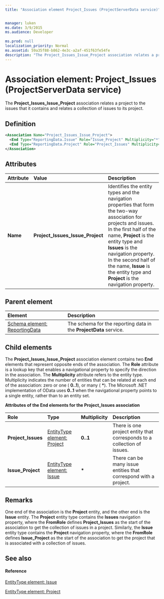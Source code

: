 ```yaml
---
title: "Association element Project_Issues (ProjectServerData service)"

 
manager: luken
ms.date: 3/9/2015
ms.audience: Developer
 
ms.prod: null
localization_priority: Normal
ms.assetid: 59a35f88-b862-4e3c-a2af-451f63fe54fe
description: "The Project_Issues_Issue_Project association relates a project to the issues that it contains and relates a collection of issues to its project."
---
```


# Association element: Project_Issues (ProjectServerData service)

The **Project_Issues_Issue_Project** association relates a project to the issues that it contains and relates a collection of issues to its project. 
  
## Definition

```XML
<Association Name="Project_Issues_Issue_Project">
  <End Type="ReportingData.Issue" Role="Issue_Project" Multiplicity="*" />
  <End Type="ReportingData.Project" Role="Project_Issues" Multiplicity="0..1" />
</Association>
```

## Attributes

|**Attribute**|**Value**|**Description**|
|:-----|:-----|:-----|
|**Name** <br/> |**Project_Issues_Issue_Project** <br/> |Identifies the entity types and the navigation properties that form the two-way association for projects and issues. In the first half of the name, **Project** is the entity type and **Issues** is the navigation property. In the second half of the name, **Issue** is the entity type and **Project** is the navigation property.  <br/> |
   
## Parent element

|**Element**|**Description**|
|:-----|:-----|
|[Schema element: ReportingData](schema-reportingdata-projectdata-service.md) <br/> |The schema for the reporting data in the **ProjectData** service.  <br/> |
   
## Child elements

The **Project_Issues_Issue_Project** association element contains two **End** elements that represent opposite ends of the association. The **Role** attribute is a lookup key that enables a navigational property to specify the direction in the association. The **Multiplicity** attribute refers to the entity type. Multiplicity indicates the number of entities that can be related at each end of the association: zero or one ( **0..1**), or many ( **\***). The Microsoft .NET implementation of OData uses **0..1** when the navigational property points to a single entity, rather than to an entity set. 
  
**Attributes of the End elements for the Project_Issues association**

|**Role**|**Type**|**Multiplicity**|**Description**|
|:-----|:-----|:-----|:-----|
|**Project_Issues** <br/> |[EntityType element: Project](entitytype-project-projectdata-service.md) <br/> |**0..1** <br/> |There is one project entity that corresponds to a collection of issues.  <br/> |
|**Issue_Project** <br/> |[EntityType element: Issue](entitytype-issue-projectdata-service.md) <br/> |**\*** <br/> |There can be many issue entities that correspond with a project.  <br/> |
   
## Remarks

One end of the association is the **Project** entity, and the other end is the **Issue** entity. The **Project** entity type contains the **Issues** navigation property, where the **FromRole** defines **Project_Issues** as the start of the association to get the collection of issues in a project. Similarly, the **Issue** entity type contains the **Project** navigation property, where the **FromRole** defines **Issue_Project** as the start of the association to get the project that is associated with a collection of issues. 
  
## See also

#### Reference

[EntityType element: Issue](entitytype-issue-projectdata-service.md)
  
[EntityType element: Project](entitytype-project-projectdata-service.md)

